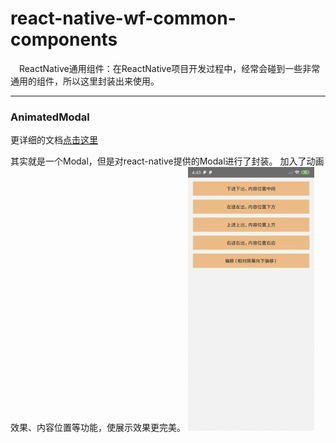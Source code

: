 # react-native-wf-common-components
&emsp;ReactNative通用组件：在ReactNative项目开发过程中，经常会碰到一些非常通用的组件，所以这里封装出来使用。

----
### AnimatedModal
更详细的文档[点击这里](https://github.com/wufengyc/react-native-common-components/tree/master/libs/modal)

其实就是一个Modal，但是对react-native提供的Modal进行了封装。
加入了动画效果、内容位置等功能，使展示效果更完美。
<img src="./imgs/animated_modal.gif" alt="默认效果" style="zoom:75%;" />

